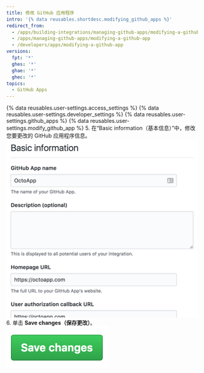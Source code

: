 ```yaml
---
title: 修改 GitHub 应用程序
intro: '{% data reusables.shortdesc.modifying_github_apps %}'
redirect_from:
  - /apps/building-integrations/managing-github-apps/modifying-a-github-app/
  - /apps/managing-github-apps/modifying-a-github-app
  - /developers/apps/modifying-a-github-app
versions:
  fpt: '*'
  ghes: '*'
  ghae: '*'
  ghec: '*'
topics:
  - GitHub Apps
---
```


{% data reusables.user-settings.access_settings %}
{% data reusables.user-settings.developer_settings %}
{% data reusables.user-settings.github_apps %}
{% data reusables.user-settings.modify_github_app %}
5. 在“Basic information（基本信息）”中，修改您要更改的 GitHub 应用程序信息。 ![GitHub 应用程序的基本信息部分](/assets/images/github-apps/github_apps_basic_information.png)
6. 单击 **Save changes（保存更改）**。 ![保存 GitHub 应用程序更改的按钮](/assets/images/github-apps/github_apps_save_changes.png)
